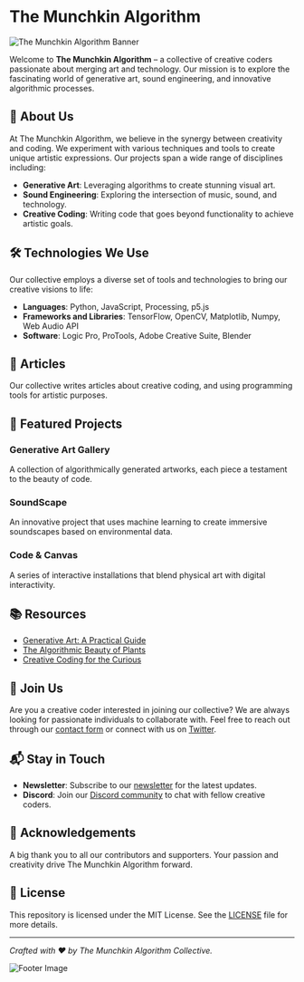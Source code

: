 # The Munchkin Algorithm

![The Munchkin Algorithm Banner](https://via.placeholder.com/1200x400?text=The+Munchkin+Algorithm)

Welcome to **The Munchkin Algorithm** – a collective of creative coders passionate about merging art and technology. Our mission is to explore the fascinating world of generative art, sound engineering, and innovative algorithmic processes.

## 🌟 About Us

At The Munchkin Algorithm, we believe in the synergy between creativity and coding. We experiment with various techniques and tools to create unique artistic expressions. Our projects span a wide range of disciplines including:

- **Generative Art**: Leveraging algorithms to create stunning visual art.
- **Sound Engineering**: Exploring the intersection of music, sound, and technology.
- **Creative Coding**: Writing code that goes beyond functionality to achieve artistic goals.

## 🛠 Technologies We Use

Our collective employs a diverse set of tools and technologies to bring our creative visions to life:

- **Languages**: Python, JavaScript, Processing, p5.js
- **Frameworks and Libraries**: TensorFlow, OpenCV, Matplotlib, Numpy, Web Audio API
- **Software**: Logic Pro, ProTools, Adobe Creative Suite, Blender


## 📝 Articles

Our collective writes articles about creative coding, and using programming tools for artistic purposes.


## 🎨 Featured Projects

### Generative Art Gallery
A collection of algorithmically generated artworks, each piece a testament to the beauty of code.

### SoundScape
An innovative project that uses machine learning to create immersive soundscapes based on environmental data.

### Code & Canvas
A series of interactive installations that blend physical art with digital interactivity.

## 📚 Resources

- [Generative Art: A Practical Guide](https://generativeartlink.com)
- [The Algorithmic Beauty of Plants](https://algorithmicbeauty.com)
- [Creative Coding for the Curious](https://creativecoding.com)

## 🤝 Join Us

Are you a creative coder interested in joining our collective? We are always looking for passionate individuals to collaborate with. Feel free to reach out through our [contact form](https://contactuslink.com) or connect with us on [Twitter](https://twitter.com/munchkinalgorithm).

## 📬 Stay in Touch

- **Newsletter**: Subscribe to our [newsletter](https://newsletterlink.com) for the latest updates.
- **Discord**: Join our [Discord community](https://discordlink.com) to chat with fellow creative coders.

## 👏 Acknowledgements

A big thank you to all our contributors and supporters. Your passion and creativity drive The Munchkin Algorithm forward.

## 📄 License

This repository is licensed under the MIT License. See the [LICENSE](LICENSE) file for more details.

---

*Crafted with ❤️ by The Munchkin Algorithm Collective.*

![Footer Image](https://via.placeholder.com/1200x100?text=Creative+Coding+Collective)

